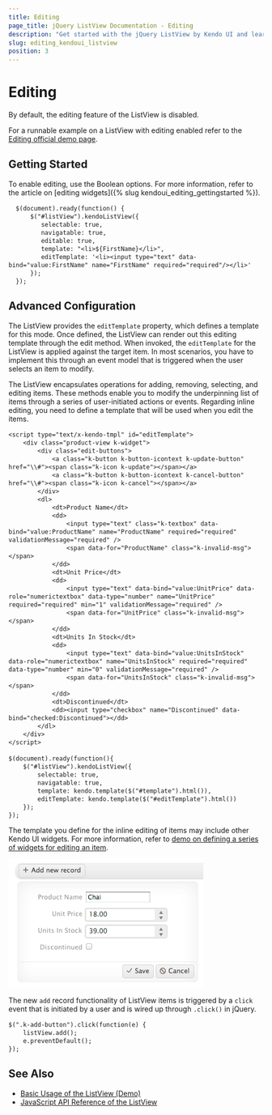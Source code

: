 ```yaml
---
title: Editing
page_title: jQuery ListView Documentation - Editing
description: "Get started with the jQuery ListView by Kendo UI and learn how to implement its editing functionality."
slug: editing_kendoui_listview
position: 3
---
```


# Editing

By default, the editing feature of the ListView is disabled.

For a runnable example on a ListView with editing enabled refer to the [Editing official demo page](https://demos.telerik.com/kendo-ui/listview/editing).

## Getting Started

To enable editing, use the Boolean options. For more information, refer to the article on [editing widgets]({% slug kendoui_editing_gettingstarted %}).

      $(document).ready(function() {
          $("#listView").kendoListView({
             selectable: true,
             navigatable: true,
             editable: true,
             template: "<li>${FirstName}</li>",
             editTemplate: '<li><input type="text" data-bind="value:FirstName" name="FirstName" required="required"/></li>'
          });
      });

## Advanced Configuration

The ListView provides the `editTemplate` property, which defines a template for this mode. Once defined, the ListView can render out this editing template through the edit method. When invoked, the `editTemplate` for the ListView is applied against the target item. In most scenarios, you have to implement this through an event model that is triggered when the user selects an item to modify.

The ListView encapsulates operations for adding, removing, selecting, and editing items. These methods enable you to modify the underpinning list of items through a series of user-initiated actions or events. Regarding inline editing, you need to define a template that will be used when you edit the items.

    <script type="text/x-kendo-tmpl" id="editTemplate">
        <div class="product-view k-widget">
            <div class="edit-buttons">
                <a class="k-button k-button-icontext k-update-button" href="\\#"><span class="k-icon k-update"></span></a>
                <a class="k-button k-button-icontext k-cancel-button" href="\\#"><span class="k-icon k-cancel"></span></a>
            </div>
            <dl>
                <dt>Product Name</dt>
                <dd>
                    <input type="text" class="k-textbox" data-bind="value:ProductName" name="ProductName" required="required" validationMessage="required" />
                    <span data-for="ProductName" class="k-invalid-msg"></span>
                </dd>
                <dt>Unit Price</dt>
                <dd>
                    <input type="text" data-bind="value:UnitPrice" data-role="numerictextbox" data-type="number" name="UnitPrice" required="required" min="1" validationMessage="required" />
                    <span data-for="UnitPrice" class="k-invalid-msg"></span>
                </dd>
                <dt>Units In Stock</dt>
                <dd>
                    <input type="text" data-bind="value:UnitsInStock" data-role="numerictextbox" name="UnitsInStock" required="required" data-type="number" min="0" validationMessage="required" />
                    <span data-for="UnitsInStock" class="k-invalid-msg"></span>
                </dd>
                <dt>Discontinued</dt>
                <dd><input type="checkbox" name="Discontinued" data-bind="checked:Discontinued"></dd>
            </dl>
        </div>
    </script>

    $(document).ready(function(){
        $("#listView").kendoListView({
            selectable: true,
            navigatable: true,
            template: kendo.template($("#template").html()),
            editTemplate: kendo.template($("#editTemplate").html())
        });
    });

The template you define for the inline editing of items may include other Kendo UI widgets. For more information, refer to [demo on defining a series of widgets for editing an item](https://demos.telerik.com/kendo-ui/web/listview/editing.html).

![Kendo UI for jQuery Item editing in the ListView](../../../images/listview-item-editing.png)

The new `add` record functionality of ListView items is triggered by a `click` event that is initiated by a user and is wired up through `.click()` in jQuery.

    $(".k-add-button").click(function(e) {
        listView.add();
        e.preventDefault();
    });

## See Also

* [Basic Usage of the ListView (Demo)](https://demos.telerik.com/kendo-ui/listview/index)
* [JavaScript API Reference of the ListView](/api/javascript/ui/listview)
